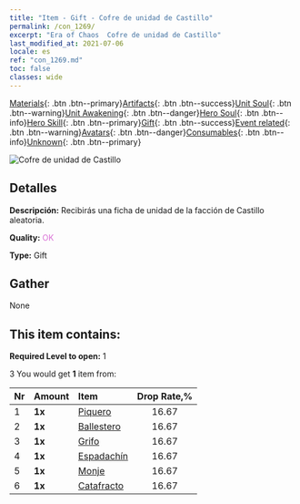 ```yaml
---
title: "Item - Gift - Cofre de unidad de Castillo"
permalink: /con_1269/
excerpt: "Era of Chaos  Cofre de unidad de Castillo"
last_modified_at: 2021-07-06
locale: es
ref: "con_1269.md"
toc: false
classes: wide
---
```

 [Materials](/ItemsES/){: .btn .btn--primary}[Artifacts](/ItemsES/Artifacts/){: .btn .btn--success}[Unit Soul](/ItemsES/UnitSoul/){: .btn .btn--warning}[Unit Awakening](/ItemsES/UnitAwakening/){: .btn .btn--danger}[Hero Soul](/ItemsES/HeroSoul/){: .btn .btn--info}[Hero Skill](/ItemsES/HeroSkill/){: .btn .btn--primary}[Gift](/ItemsES/Gift/){: .btn .btn--success}[Event related](/ItemsES/Events/){: .btn .btn--warning}[Avatars](/ItemsES/Avatars/){: .btn .btn--danger}[Consumables](/ItemsES/Consumables/){: .btn .btn--info}[Unknown](/ItemsES/Unknown/){: .btn .btn--primary}

 ![Cofre de unidad de Castillo](/images/t/i_904001.png)

## Detalles
 **Descripción:** Recibirás una ficha de unidad de la facción de Castillo aleatoria.

 **Quality:** <span style="color: #DA70D6">OK</span>

 **Type:** Gift

## Gather

  None

## This item contains:

 **Required Level to open:** 1

 3 You would get **1** item  from:

  | Nr | Amount |     Item    | Drop Rate,% |
  |:---|:-------|:------------|:---------:|
  | 1 |  **1x** | [Piquero](/ItemsES/unt_190/) | 16.67 | 
  | 2 |  **1x** | [Ballestero](/ItemsES/unt_191/) | 16.67 | 
  | 3 |  **1x** | [Grifo](/ItemsES/unt_192/) | 16.67 | 
  | 4 |  **1x** | [Espadachín](/ItemsES/unt_193/) | 16.67 | 
  | 5 |  **1x** | [Monje](/ItemsES/unt_194/) | 16.67 | 
  | 6 |  **1x** | [Catafracto](/ItemsES/unt_195/) | 16.67 | 

